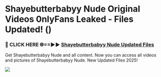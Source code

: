 # Shayebutterbabyy Nude Original Videos 0nlyFans Leaked - Files Updated! ()

<h3>🔴 CLICK HERE 🌐==►► <a href="https://tinyurl.com/2p9ay9w9" rel="nofollow">Shayebutterbabyy Nude Updated Files</a></h3>

Get Shayebutterbabyy Nude and all content. Now you can access all videos and pictures of Shayebutterbabyy Nude. New Updated Files 2025!

[![](https://i.imgur.com/KQgVmj3.gif)](https://tinyurl.com/2p9ay9w9)
